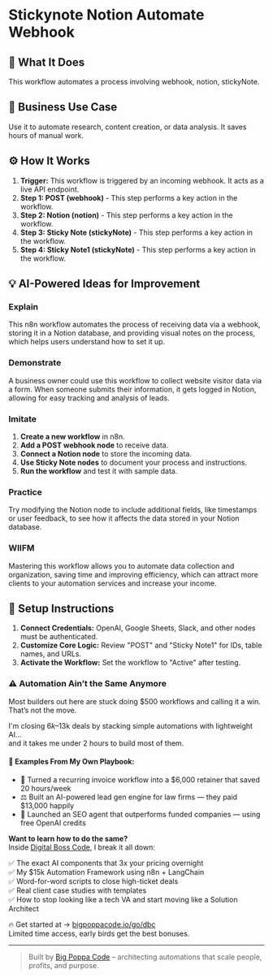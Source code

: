 # Stickynote Notion Automate Webhook

## 🚀 What It Does
This workflow automates a process involving webhook, notion, stickyNote.

## 💼 Business Use Case
Use it to automate research, content creation, or data analysis. It saves hours of manual work.

## ⚙️ How It Works
1.  **Trigger:** This workflow is triggered by an incoming webhook. It acts as a live API endpoint.
2. **Step 1: POST (webhook)** - This step performs a key action in the workflow.
3. **Step 2: Notion (notion)** - This step performs a key action in the workflow.
4. **Step 3: Sticky Note (stickyNote)** - This step performs a key action in the workflow.
5. **Step 4: Sticky Note1 (stickyNote)** - This step performs a key action in the workflow.

## 💡 AI-Powered Ideas for Improvement
### Explain
This n8n workflow automates the process of receiving data via a webhook, storing it in a Notion database, and providing visual notes on the process, which helps users understand how to set it up.

### Demonstrate
A business owner could use this workflow to collect website visitor data via a form. When someone submits their information, it gets logged in Notion, allowing for easy tracking and analysis of leads.

### Imitate
1. **Create a new workflow** in n8n.
2. **Add a POST webhook node** to receive data.
3. **Connect a Notion node** to store the incoming data.
4. **Use Sticky Note nodes** to document your process and instructions.
5. **Run the workflow** and test it with sample data.

### Practice
Try modifying the Notion node to include additional fields, like timestamps or user feedback, to see how it affects the data stored in your Notion database.

### WIIFM
Mastering this workflow allows you to automate data collection and organization, saving time and improving efficiency, which can attract more clients to your automation services and increase your income.

## 🔧 Setup Instructions
1. **Connect Credentials:** OpenAI, Google Sheets, Slack, and other nodes must be authenticated.
2. **Customize Core Logic:** Review "POST" and "Sticky Note1" for IDs, table names, and URLs.
3. **Activate the Workflow:** Set the workflow to "Active" after testing.

### ⚠️ Automation Ain’t the Same Anymore

Most builders out here are stuck doing $500 workflows and calling it a win.  
That’s not the move.  

I'm closing $6k–$13k deals by stacking simple automations with lightweight AI...  
and it takes me under 2 hours to build most of them.

#### 🧠 Examples From My Own Playbook:
- 🔁 Turned a recurring invoice workflow into a $6,000 retainer that saved 20 hours/week  
- ⚖️ Built an AI-powered lead gen engine for law firms — they paid $13,000 happily  
- 🚀 Launched an SEO agent that outperforms funded companies — using free OpenAI credits  

**Want to learn how to do the same?**  
Inside [Digital Boss Code](https://bigpoppacode.io/go/dbc), I break it all down:

✅ The exact AI components that 3x your pricing overnight  
✅ My $15k Automation Framework using n8n + LangChain  
✅ Word-for-word scripts to close high-ticket deals  
✅ Real client case studies with templates  
✅ How to stop looking like a tech VA and start moving like a Solution Architect  

🔥 Get started at → [bigpoppacode.io/go/dbc](https://bigpoppacode.io/go/dbc)  
Limited time access, early birds get the best bonuses.

---
> Built by [Big Poppa Code](https://bigpoppacode.io) – architecting automations that scale people, profits, and purpose.
